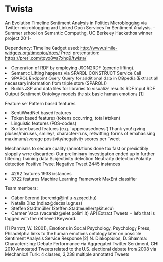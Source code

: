 # Twista
An Evolution Timeline Sentiment Analysis in Politics Microblogging via Twitter microblogging and Linked Open Services for Sentiment Analysis. 
 -Summer school on Semantic Computing, UC Berkeley Hackathon winner project 2011-

Dependency: Timeline Gadget used: http://www.simile-widgets.org/timeplot/docs/
Prezi presentation: https://prezi.com/tqvx8wa7xhq9/twista/



<li>Generation of RDF by employing JSON2RDF (generic lifting).
<li>Semantic Lifting happens via SPARQL CONSTRUCT Service Call 
<li>SPARQL Endpoint Query Query for additional data in DBpedia (Extract all necessary information from triple store (SPARQL))
<li>Builds JSP and data files for libraries to visualize results RDF Input RDF Output Sentiment Ontology models the six basic human emotions [1]
 

Feature set Pattern based features
<li>SentiWordNet based features
<li>Token based features (tokens occurring, total #token)
<li>Linguistic features (POS-codes)
<li>Surface based features (e.g. 'uppercasedness') Thank you! giving pluses/minuses, smileys, character-runs, retwitting, forms of emphasising maximum/average positivity/negativity scores per Tweet


Mechanisms to secure quality (annotations done too fast or predictibly sloppily were discarded)
Our preliminary investigation ended up in further filtering Training data Subjectivity detection Neutrality detection Polarity detection Positive Tweet Negative Tweet 2445 instances
<li>4292 features 1938 instances
<li>3722 features Machine Learning Framework MaxEnt classifier



Team members:
<li>Gábor Berend (berendg@inf.u-szeged.hu)
<li>Natalia Díaz (ndiaz@decsai.ugr.es)
<li>Steffen Stadtmüller (Steffen.Stadtmueller@kit.edu)
<li>Carmen Vaca (vacaruiz@elet.polimi.it) API Extract Tweets + Info that is tagged with the retrieved Keyword.


[1] Parrott, W. (2001), Emotions in Social Psychology, Psychology Press, Philadelphia links to the human emotions ontology later on possible Sentiment Analysis Service Response [2] N. Diakopoulos, D. Shamma: Characterizing: Debate
Performance via Aggregated Twitter Sentiment, CHI 2010
Annotated Tweets related to the U.S. electional debate from 2008 via Mechanical Turk: 4 classes, 3,238 multiple annotated Tweets
